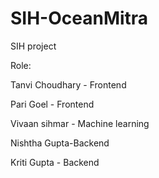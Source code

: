 # SIH-OceanMitra
SIH project 

Role:<br> 

Tanvi Choudhary - Frontend<br> 

Pari Goel - Frontend <br> 

Vivaan sihmar - Machine learning <br> 

Nishtha Gupta-Backend<br> 

Kriti Gupta - Backend <br>

